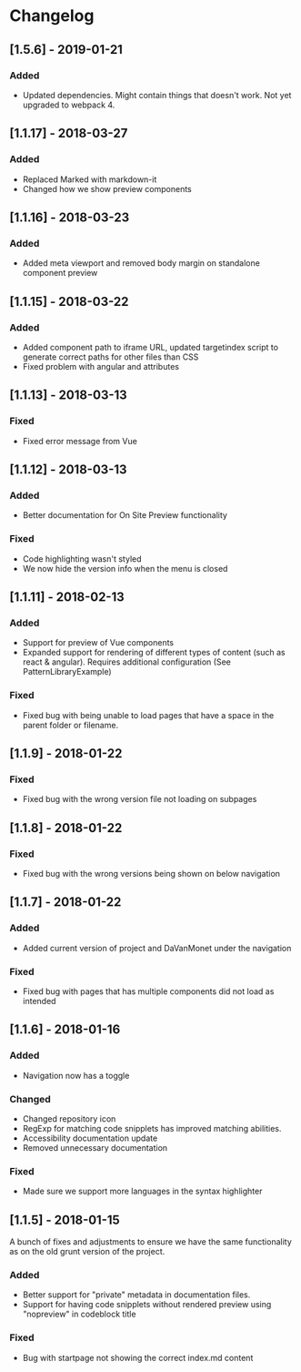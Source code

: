 # Changelog

## [1.5.6] - 2019-01-21
### Added
- Updated dependencies. Might contain things that doesn't work. Not yet upgraded to webpack 4.

## [1.1.17] - 2018-03-27
### Added
- Replaced Marked with markdown-it
- Changed how we show preview components

## [1.1.16] - 2018-03-23
### Added
- Added meta viewport and removed body margin on standalone component preview

## [1.1.15] - 2018-03-22
### Added
- Added component path to iframe URL, updated targetindex script to generate correct paths for other files than CSS
- Fixed problem with angular and attributes

## [1.1.13] - 2018-03-13

### Fixed
- Fixed error message from Vue

## [1.1.12] - 2018-03-13

### Added
- Better documentation for On Site Preview functionality

### Fixed
- Code highlighting wasn't styled
- We now hide the version info when the menu is closed


## [1.1.11] - 2018-02-13

### Added
- Support for preview of Vue components
- Expanded support for rendering of different types of content (such as react & angular). Requires additional configuration (See PatternLibraryExample)

### Fixed
- Fixed bug with being unable to load pages that have a space in the parent folder or filename.

## [1.1.9] - 2018-01-22

### Fixed
- Fixed bug with the wrong version file not loading on subpages

## [1.1.8] - 2018-01-22

### Fixed
- Fixed bug with the wrong versions being shown on below navigation

## [1.1.7] - 2018-01-22

### Added
- Added current version of project and DaVanMonet under the navigation

### Fixed
- Fixed bug with pages that has multiple components did not load as intended

## [1.1.6] - 2018-01-16

### Added
- Navigation now has a toggle 

### Changed
- Changed repository icon
- RegExp for matching code snipplets has improved matching abilities.
- Accessibility documentation update
- Removed unnecessary documentation

### Fixed
- Made sure we support more languages in the syntax highlighter


## [1.1.5] - 2018-01-15
A bunch of fixes and adjustments to ensure we have the same functionality as on the old grunt version of the project.

### Added
- Better support for "private" metadata in documentation files.
- Support for having code snipplets without rendered preview using "nopreview" in codeblock title

### Fixed
- Bug with startpage not showing the correct index.md content
